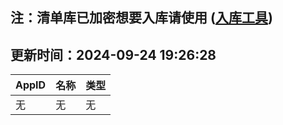 ## 注：清单库已加密想要入库请使用 ([入库工具](https://github.com/BlankTMing/ManifestAutoUpdate/releases))

## 更新时间：2024-09-24 19:26:28
| AppID | 名称 | 类型  |
| :-------------------- | :----------------------------- | :----------- |
| 无 | 无 | 无 |
